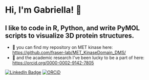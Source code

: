 # Hi, I'm Gabriella! 👋

## I like to code in R, Python, and write PyMOL scripts to visualize 3D protein structures. 

- 🧬 you can find my repository on MET kinase here: https://github.com/fraser-lab/MET_KinaseDomain_DMS/
- 🔬 and the academic research I've been lucky to be a part of here: https://orcid.org/0000-0002-9142-7805

[![LinkedIn Badge](https://img.shields.io/badge/LinkedIn%20profile-8A2BE2)](https://www.linkedin.com/in/gestevam/)
[![ORCiD](https://img.shields.io/badge/ORCiD%20profile-8A2BE2)](https://orcid.org/0000-0002-9142-7805) 
